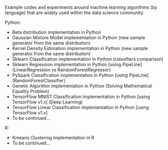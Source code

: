 Example codes and experiments around machine learning algorithms (by language) that are widely used within the data science community.

Python:
- Beta distribution implementation in Python 
- Gaussian Mixture Model implementation in Python (new sample generator from the same distribution)
- Kernel Density Estimation implementation in Python (new sample generator from the same distribution)
- Sklearn Classification implementation in Python (classifiers comparison)
- Sklearn Regression implementation in Python [using PipeLine] (LinearRegression vs RandomForestRegressor) 
- PySpark Classification implementation in Python [using PipeLine] (RandomForestClassifier)
- Genetic Algorithm implementation in Python (Solving Mathematical Equality Problem)
- TensorFlow MNIST Classification implementation in Python [using TensorFlow v1.x] (Deep Learning) 
- TensorFlow Linear Classification implementation in Python [using TensorFlow v1.x]
- To be continued...
 
R:
- Kmeans Clustering implementation in R
- To be continued...

